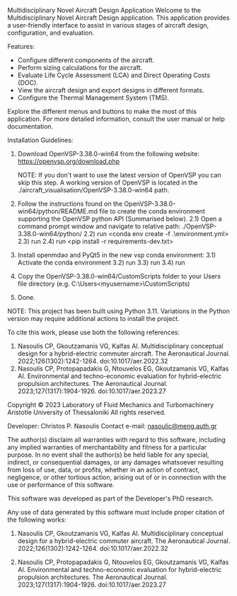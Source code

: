 Multidisciplinary Novel Aircraft Design Application
Welcome to the Multidisciplinary Novel Aircraft Design application.
This application provides a user-friendly interface to assist in various stages of aircraft design, configuration, and evaluation.
        
Features:
- Configure different components of the aircraft.
- Perform sizing calculations for the aircraft.
- Evaluate Life Cycle Assessment (LCA) and Direct Operating Costs (DOC).
- View the aircraft design and export designs in different formats.
- Configure the Thermal Management System (TMS).
        
Explore the different menus and buttons to make the most of this application.
For more detailed information, consult the user manual or help documentation.

Installation Guidelines:

1) Download OpenVSP-3.38.0-win64 from the following website: https://openvsp.org/download.php

    NOTE: If you don't want to use the latest version of OpenVSP you can skip this step. A working version of OpenVSP is 
    located in the ./aircraft_visualisation/OpenVSP-3.38.0-win64 path.

2) Follow the instructions found on the OpenVSP-3.38.0-win64/python/README.md file to create the conda environment supporting the OpenVSP python API (Summarised below).
    2.1) Open a command prompt window and navigate to relative path: ./OpenVSP-3.38.0-win64/python/
    2.2) run <conda env create -f .\environment.yml>
    2.3) run <conda activate mdhead_vsp>
    2.4) run <pip install -r requirements-dev.txt>

3) Install openmdao and PyQt5 in the new vsp conda environment:
    3.1) Activate the conda environment
    3.2) run <pip install openmdao>
    3.3) run <pip install PyQt5>
    3.4) run <pip install pyDOE2>

4) Copy the OpenVSP-3.38.0-win64/CustomScripts folder to your Users file directory (e.g. C:\Users\<myusername>\CustomScripts)

5) Done.

NOTE: This project has been built using Python 3.11. Variations in the Python version may require additional actions to install the project.

To cite this work, please use both the following references:
1) Nasoulis CP, Gkoutzamanis VG, Kalfas AI. Multidisciplinary conceptual design for a hybrid-electric commuter aircraft. The Aeronautical Journal. 2022;126(1302):1242-1264. doi:10.1017/aer.2022.32
2) Nasoulis CP, Protopapadakis G, Ntouvelos EG, Gkoutzamanis VG, Kalfas AI. Environmental and techno-economic evaluation for hybrid-electric propulsion architectures. The Aeronautical Journal. 2023;127(1317):1904-1926. doi:10.1017/aer.2023.27

Copyright © 2023
Laboratory of Fluid Mechanics and Turbomachinery
Aristotle University of Thessaloniki
All rights reserved.

Developer: Christos P. Nasoulis
Contact e-mail: nasoulic@meng.auth.gr

The author(s) disclaim all warranties with regard to this software, including any implied warranties of merchantability and fitness for a particular purpose. In no event shall the author(s) be held liable for any special, indirect, or consequential damages, or any damages whatsoever resulting from loss of use, data, or profits, whether in an action of contract, negligence, or other tortious action, arising out of or in connection with the use or performance of this software.

This software was developed as part of the Developer's PhD research.

Any use of data generated by this software must include proper citation of the following works:

1) Nasoulis CP, Gkoutzamanis VG, Kalfas AI. Multidisciplinary conceptual design for a hybrid-electric commuter aircraft. The Aeronautical Journal. 2022;126(1302):1242-1264. doi:10.1017/aer.2022.32

2) Nasoulis CP, Protopapadakis G, Ntouvelos EG, Gkoutzamanis VG, Kalfas AI. Environmental and techno-economic evaluation for hybrid-electric propulsion architectures. The Aeronautical Journal. 2023;127(1317):1904-1926. doi:10.1017/aer.2023.27

